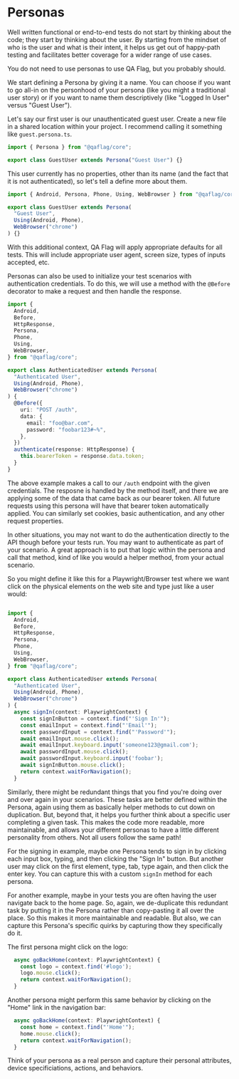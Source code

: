 # Personas

Well written functional or end-to-end tests do not start by thinking about the code; they start by thinking about the user. By starting from the mindset of who is the user and what is their intent, it helps us get out of happy-path testing and facilitates better coverage for a wider range of use cases.

You do not need to use personas to use QA Flag, but you probably should.

We start defining a Persona by giving it a name. You can choose if you want to go all-in on the personhood of your persona (like you might a traditional user story) or if you want to name them descriptively (like "Logged In User" versus "Guest User").

Let's say our first user is our unauthenticated guest user. Create a new file in a shared location within your project. I recommend calling it something like `guest.persona.ts`.

```typescript
import { Persona } from "@qaflag/core";

export class GuestUser extends Persona("Guest User") {}
```

This user currently has no properties, other than its name (and the fact that it is not authenticated), so let's tell a define more about them.

```typescript
import { Android, Persona, Phone, Using, WebBrowser } from "@qaflag/core";

export class GuestUser extends Persona(
  "Guest User",
  Using(Android, Phone),
  WebBrowser("chrome")
) {}
```

With this additional context, QA Flag will apply appropriate defaults for all tests. This will include appropriate user agent, screen size, types of inputs accepted, etc.

Personas can also be used to initialize your test scenarios with authentication credentials. To do this, we will use a method with the `@Before` decorator to make a request and then handle the response.

```typescript
import {
  Android,
  Before,
  HttpResponse,
  Persona,
  Phone,
  Using,
  WebBrowser,
} from "@qaflag/core";

export class AuthenticatedUser extends Persona(
  "Authenticated User",
  Using(Android, Phone),
  WebBrowser("chrome")
) {
  @Before({
    uri: "POST /auth",
    data: {
      email: "foo@bar.com",
      password: "foobar123#~%",
    },
  })
  authenticate(response: HttpResponse) {
    this.bearerToken = response.data.token;
  }
}
```

The above example makes a call to our `/auth` endpoint with the given credentials. The resposne is handled by the method itself, and there we are applying some of the data that came back as our bearer token. All future requests using this persona will have that bearer token automatically applied. You can similarly set cookies, basic authentication, and any other request properties.

In other situations, you may not want to do the authentication directly to the API though before your tests run. You may want to authenticate as part of your scenario. A great approach is to put that logic within the persona and call that method, kind of like you would a helper method, from your actual scenario.

So you might define it like this for a Playwright/Browser test where we want click on the physical elements on the web site and type just like a user would:

```typescript

import {
  Android,
  Before,
  HttpResponse,
  Persona,
  Phone,
  Using,
  WebBrowser,
} from "@qaflag/core";

export class AuthenticatedUser extends Persona(
  "Authenticated User",
  Using(Android, Phone),
  WebBrowser("chrome")
) {
  async signIn(context: PlaywrightContext) {
    const signInButton = context.find("'Sign In'");
    const emailInput = context.find("'Email'");
    const passwordInput = context.find("'Password'");
    await emailInput.mouse.click();
    await emailInput.keyboard.input('someone123@gmail.com');
    await passwordInput.mouse.click();
    await passwordInput.keyboard.input('foobar');
    await signInButton.mouse.click();
    return context.waitForNavigation();
  }

```

Similarly, there might be redundant things that you find you're doing over and over again in your scenarios. These tasks are better defined within the Persona, again using them as basically helper methods to cut down on duplication. But, beyond that, it helps you further think about a specific user completing a given task. This makes the code more readable, more maintainable, and allows your different personas to have a little different personality from others. Not all users follow the same path!

For the signing in example, maybe one Persona tends to sign in by clicking each input box, typing, and then clicking the "Sign In" button. But another user may click on the first element, type, tab, type again, and then click the enter key. You can capture this with a custom `signIn` method for each persona.

For another example, maybe in your tests you are often having the user navigate back to the home page. So, again, we de-duplicate this redundant task by putting it in the Persona rather than copy-pasting it all over the place. So this makes it more maintainable and readable. But also, we can capture this Persona's specific quirks by capturing thow they specifically do it.

The first persona might click on the logo:

```typescript
  async goBackHome(context: PlaywrightContext) {
    const logo = context.find('#logo');
    logo.mouse.click();
    return context.waitForNavigation();
  }
```

Another persona might perform this same behavior by clicking on the "Home" link in the navigation bar:

```typescript
  async goBackHome(context: PlaywrightContext) {
    const home = context.find("'Home'");
    home.mouse.click();
    return context.waitForNavigation();
  }
```

Think of your persona as a real person and capture their personal attributes, device specificiations, actions, and behaviors.
